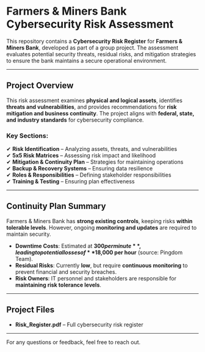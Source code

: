 
# Farmers & Miners Bank Cybersecurity Risk Assessment  

This repository contains a **Cybersecurity Risk Register** for **Farmers & Miners Bank**, developed as part of a group project. The assessment evaluates potential security threats, residual risks, and mitigation strategies to ensure the bank maintains a secure operational environment.

---

## Project Overview  

This risk assessment examines **physical and logical assets**, identifies **threats and vulnerabilities**, and provides recommendations for **risk mitigation and business continuity**. The project aligns with **federal, state, and industry standards** for cybersecurity compliance.

### **Key Sections:**  
✔ **Risk Identification** – Analyzing assets, threats, and vulnerabilities  
✔ **5x5 Risk Matrices** – Assessing risk impact and likelihood  
✔ **Mitigation & Continuity Plan** – Strategies for maintaining operations  
✔ **Backup & Recovery Systems** – Ensuring data resilience  
✔ **Roles & Responsibilities** – Defining stakeholder responsibilities  
✔ **Training & Testing** – Ensuring plan effectiveness  

---

##  **Continuity Plan Summary**  

Farmers & Miners Bank has **strong existing controls**, keeping risks **within tolerable levels**. However, ongoing **monitoring and updates** are required to maintain security.  

-  **Downtime Costs**: Estimated at **$300 per minute**, leading to potential losses of **$18,000 per hour** (source: Pingdom Team).  
-  **Residual Risks**: Currently **low**, but require **continuous monitoring** to prevent financial and security breaches.  
-  **Risk Owners**: IT personnel and stakeholders are responsible for **maintaining risk tolerance levels**.  

---

##  **Project Files**  

-  **Risk_Register.pdf** – Full cybersecurity risk register  

---


For any questions or feedback, feel free to reach out.  
